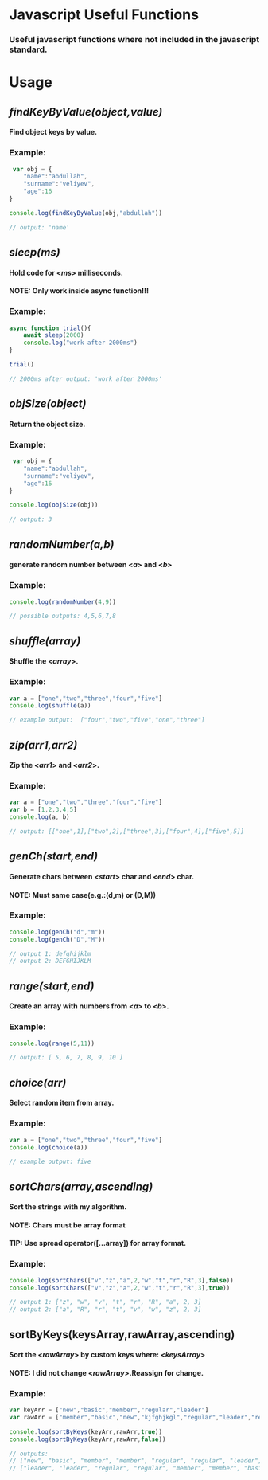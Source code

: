 # Javascript Useful Functions
### Useful javascript functions  where not included in the javascript standard.


# Usage

## _findKeyByValue(object,value)_
#### Find object keys by value.
### Example:
```js
 var obj = {
    "name":"abdullah",
    "surname":"veliyev",
    "age":16
}

console.log(findKeyByValue(obj,"abdullah"))

// output: 'name'
``` 
## _sleep(ms)_
#### Hold code for <_ms_> milliseconds.
#### NOTE: Only work inside async function!!! 
### Example:
```js
async function trial(){
    await sleep(2000)
    console.log("work after 2000ms")
}

trial()

// 2000ms after output: 'work after 2000ms'
```
## _objSize(object)_
#### Return the object size.
### Example:
```js
 var obj = {
    "name":"abdullah",
    "surname":"veliyev",
    "age":16
}

console.log(objSize(obj))

// output: 3
```
## _randomNumber(a,b)_
#### generate random number between <_a_> and <_b_>
### Example:
```js
console.log(randomNumber(4,9))

// possible outputs: 4,5,6,7,8
```
## _shuffle(array)_
#### Shuffle the <_array_>.
### Example:
```js
var a = ["one","two","three","four","five"]
console.log(shuffle(a))

// example output:  ["four","two","five","one","three"]
```
## _zip(arr1,arr2)_
#### Zip the <_arr1_> and <_arr2_>.
### Example:
```js
var a = ["one","two","three","four","five"]
var b = [1,2,3,4,5]
console.log(a, b)

// output: [["one",1],["two",2],["three",3],["four",4],["five",5]]
``` 
## _genCh(start,end)_
#### Generate chars between <_start_> char and <_end_> char.
#### NOTE: Must same case(e.g.:(d,m) or (D,M)) 
### Example:
```js
console.log(genCh("d","m"))
console.log(genCh("D","M"))

// output 1: defghijklm
// output 2: DEFGHIJKLM
```
## _range(start,end)_
#### Create an array with numbers from <_a_> to <_b_>.
### Example:
```js
console.log(range(5,11))

// output: [ 5, 6, 7, 8, 9, 10 ]
```
## _choice(arr)_
#### Select random item from array.
### Example:
```js
var a = ["one","two","three","four","five"]
console.log(choice(a))

// example output: five
```
## _sortChars(array,ascending)_
#### Sort the strings with my algorithm.
#### NOTE: Chars must be array format
#### TIP: Use spread operator([...array]) for array format.
### Example:
```js
console.log(sortChars(["v","z","a",2,"w","t","r","R",3],false))
console.log(sortChars(["v","z","a",2,"w","t","r","R",3],true))

// output 1: ["z", "w", "v", "t", "r", "R", "a", 2, 3]
// output 2: ["a", "R", "r", "t", "v", "w", "z", 2, 3]
```
## sortByKeys(keysArray,rawArray,ascending)
#### Sort the <_rawArray_> by custom keys where: <_keysArray_>
#### NOTE: I did not change <_rawArray_>.Reassign for change.
### Example:
```js
var keyArr = ["new","basic","member","regular","leader"]
var rawArr = ["member","basic","new","kjfghjkgl","regular","leader","regular","asdasd","leader","member"]

console.log(sortByKeys(keyArr,rawArr,true))
console.log(sortByKeys(keyArr,rawArr,false))

// outputs:
// ["new", "basic", "member", "member", "regular", "regular", "leader", "leader", "kjfghjkgl", "asdasd"]
// ["leader", "leader", "regular", "regular", "member", "member", "basic", "new", "kjfghjkgl", "asdasd"]
```











